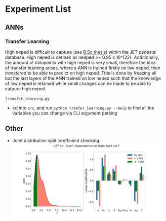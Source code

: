 # Experiment List

## ANNs

### Transfer Learning
High neped is difficult to capture (see [B.Sc.thesis](github.com/fusionby2030/bsc_thesis)) within the JET pedestal database. High neped is defined as nedped >= 0.95 x 10^{22}. Additionally, the amount of datapoints with high neped is very small, therefore the idea of transfer learning arises, where a ANN is trained firstly on low neped, then *transfered* to be able to predict on high neped. This is done by freezing all but the last layers of the ANN trained on low neped such that the knowledge of low neped is retained while small changes can be made to be able to catpure high neped.

`transfer_learning.py`
  - cd into `src`, and run `python tranfer_learning.py --help` to find all the variables you can change via CLI argument parsing


## Other
- Joint distribution split coefficient checking.
![initial KDE results ](https://github.com/fusionby2030/greedy-pillows/blob/master/src/out/splits/KDE_vs_COEF-%24\Gamma%24.png)

